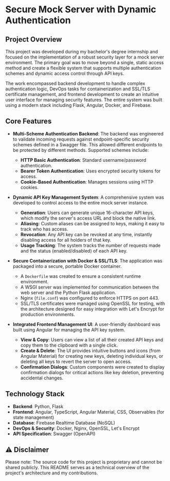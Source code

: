 # Secure Mock Server with Dynamic Authentication

## Project Overview

This project was developed during my bachelor's degree internship and focused on the implementation of a robust security layer for a mock server environment. The primary goal was to move beyond a single, static access method and create a flexible system that supports multiple authentication schemes and dynamic access control through API keys.

The work encompassed backend development to handle complex authentication logic, DevOps tasks for containerization and SSL/TLS certificate management, and frontend development to create an intuitive user interface for managing security features. The entire system was built using a modern stack including Flask, Angular, Docker, and Firebase.

## Core Features

* **Multi-Scheme Authentication Backend**: The backend was engineered to validate incoming requests against endpoint-specific security schemes defined in a Swagger file. This allowed different endpoints to be protected by different methods. Supported schemes include:
    * **HTTP Basic Authentication**: Standard username/password authentication.
    * **Bearer Token Authentication**: Uses encrypted security tokens for access.
    * **Cookie-Based Authentication**: Manages sessions using HTTP cookies.

* **Dynamic API Key Management System**: A comprehensive system was developed to control access to the entire mock server instance.
    * **Generation**: Users can generate unique 16-character API keys, which modify the server's access URL and block the native link.
    * **Aliasing**: Custom aliases can be assigned to keys, making it easy to track who has access.
    * **Revocation**: Any API key can be revoked at any time, instantly disabling access for all holders of that key.
    * **Usage Tracking**: The system tracks the number of requests made and the status (enabled/disabled) of each API key.

* **Secure Containerization with Docker & SSL/TLS**: The application was packaged into a secure, portable Docker container.
    * A `Dockerfile` was created to ensure a consistent runtime environment.
    * A WSGI server was implemented for communication between the web server and the Python Flask application.
    * Nginx (`file.conf`) was configured to enforce HTTPS on port 443.
    * SSL/TLS certificates were managed using OpenSSL for testing, with the architecture designed for easy integration with Let's Encrypt for production environments.

* **Integrated Frontend Management UI**: A user-friendly dashboard was built using Angular for managing the API key system.
    * **View & Copy**: Users can view a list of all their created API keys and copy them to the clipboard with a single click.
    * **Create & Delete**: The UI provides intuitive buttons and icons (from Angular Material) for creating new keys, deleting individual keys, or deleting all keys to revert the server to open access.
    * **Confirmation Dialogs**: Custom components were created to display confirmation dialogs for critical actions like key deletion, preventing accidental changes.

## Technology Stack

* **Backend**: Python, Flask
* **Frontend**: Angular, TypeScript, Angular Material, CSS, Observables (for state management)
* **Database**: Firebase Realtime Database (NoSQL)
* **DevOps & Security**: Docker, Nginx, OpenSSL, Let's Encrypt
* **API Specification**: Swagger (OpenAPI)

## ⚠️ Disclaimer
Please note: The source code for this project is proprietary and cannot be shared publicly. This README serves as a technical overview of the project's architecture and my contributions.
